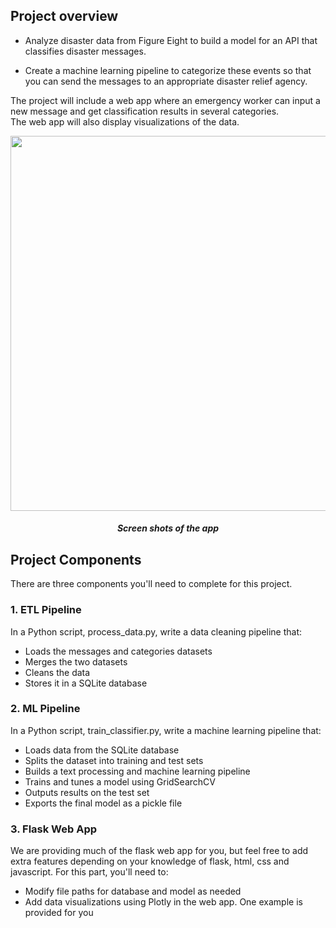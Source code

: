 ## Project overview

- Analyze disaster data from Figure Eight to build a model for an API that classifies disaster messages.

- Create a machine learning pipeline to categorize these events so that you can send the messages to an appropriate disaster relief agency.

The project will include a web app where an emergency worker can input a new message and get classification results in several categories. 
<br>
The web app will also display visualizations of the data. 

<p align="center">
  <a>
    <img src="https://imgur.com/6eZNWOA" width="600" height="600">
  </a>
</p>

<h5 align="center">Screen shots of the app</h5>


## Project Components

There are three components you'll need to complete for this project.
<br>
### 1. ETL Pipeline

In a Python script, process_data.py, write a data cleaning pipeline that:

- Loads the messages and categories datasets
- Merges the two datasets
- Cleans the data
- Stores it in a SQLite database

### 2. ML Pipeline

In a Python script, train_classifier.py, write a machine learning pipeline that:

- Loads data from the SQLite database
- Splits the dataset into training and test sets
- Builds a text processing and machine learning pipeline
- Trains and tunes a model using GridSearchCV
- Outputs results on the test set
- Exports the final model as a pickle file

### 3. Flask Web App

We are providing much of the flask web app for you, but feel free to add extra features depending on your knowledge of flask, html, css and javascript. For this part, you'll need to:

- Modify file paths for database and model as needed
- Add data visualizations using Plotly in the web app. One example is provided for you



